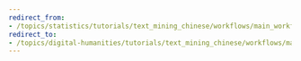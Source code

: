 ```yaml
---
redirect_from:
- /topics/statistics/tutorials/text_mining_chinese/workflows/main_workflow.html
redirect_to:
- /topics/digital-humanities/tutorials/text_mining_chinese/workflows/main_workflow.html
---
```

